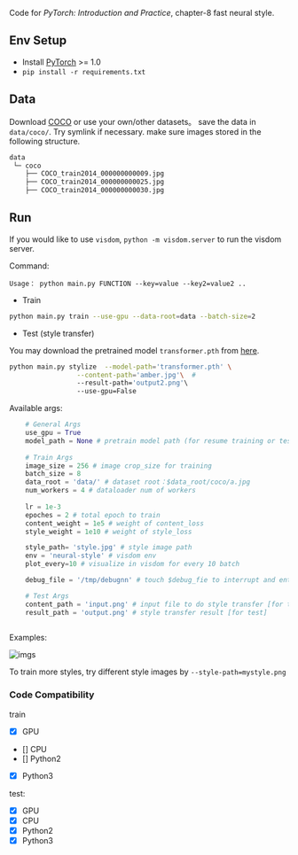 Code for  *PyTorch: Introduction and Practice*, chapter-8 fast neural style.

## Env Setup

- Install [PyTorch](https://pytorch.org/) >= 1.0  
- `pip install -r requirements.txt` 


## Data 

Download [COCO](http://images.cocodataset.org/zips/train2014.zip) or use your own/other datasets。 save the data in `data/coco/`. Try symlink if necessary. make sure images stored in the following structure.
```Bash
data
 └─ coco
    ├── COCO_train2014_000000000009.jpg
    ├── COCO_train2014_000000000025.jpg
    ├── COCO_train2014_000000000030.jpg
```

## Run
If you would like to use `visdom`, `python -m visdom.server` to run the visdom server.

Command:
```
Usage： python main.py FUNCTION --key=value --key2=value2 ..
```

- Train
```bash
python main.py train --use-gpu --data-root=data --batch-size=2
```

- Test (style transfer)

You may download the pretrained model  `transformer.pth` from [here](https://yun.sfo2.digitaloceanspaces.com/pytorch_book/pytorch_book/transformer.pth). 
```bash
python main.py stylize  --model-path='transformer.pth' \
                 --content-path='amber.jpg'\  #
                 --result-path='output2.png'\  
                 --use-gpu=False
```

Available args:
```python
    # General Args
    use_gpu = True
    model_path = None # pretrain model path (for resume training or test)
    
    # Train Args
    image_size = 256 # image crop_size for training
    batch_size = 8  
    data_root = 'data/' # dataset root：$data_root/coco/a.jpg
    num_workers = 4 # dataloader num of workers
    
    lr = 1e-3
    epoches = 2 # total epoch to train
    content_weight = 1e5 # weight of content_loss  
    style_weight = 1e10 # weight of style_loss

    style_path= 'style.jpg' # style image path
    env = 'neural-style' # visdom env
    plot_every=10 # visualize in visdom for every 10 batch

    debug_file = '/tmp/debugnn' # touch $debug_fie to interrupt and enter ipdb 

    # Test Args
    content_path = 'input.png' # input file to do style transfer [for test]
    result_path = 'output.png' # style transfer result [for test]
   
```

Examples:

![imgs](neural-style-results.png)


To train more styles, try different style images by `--style-path=mystyle.png`

### Code Compatibility
train 
- [x] GPU  
- [] CPU 
- [] Python2
- [x] Python3

test: 
- [x] GPU
- [x] CPU
- [x] Python2
- [x] Python3
